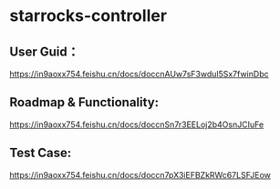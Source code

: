 # starrocks-controller

## User Guid： 
https://in9aoxx754.feishu.cn/docs/doccnAUw7sF3wdul5Sx7fwinDbc 
## Roadmap & Functionality: 
https://in9aoxx754.feishu.cn/docs/doccnSn7r3EELoj2b4OsnJCIuFe
## Test Case: 
https://in9aoxx754.feishu.cn/docs/doccn7pX3iEFBZkRWc67LSFJEow

